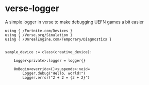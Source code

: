 # verse-logger
A simple logger in verse to make debugging UEFN games a bit easier

~~~
using { /Fortnite.com/Devices }
using { /Verse.org/Simulation }
using { /UnrealEngine.com/Temporary/Diagnostics }


sample_device := class(creative_device):

    Logger<private>:logger = logger{}

    OnBegin<override>()<suspends>:void=
        Logger.debug("Hello, world!")
        Logger.error("2 + 2 = {3 + 2}")
~~~
